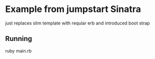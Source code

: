 # Example from jumpstart Sinatra
just replaces slim template with reqular erb and introduced boot strap


## Running
ruby main.rb

